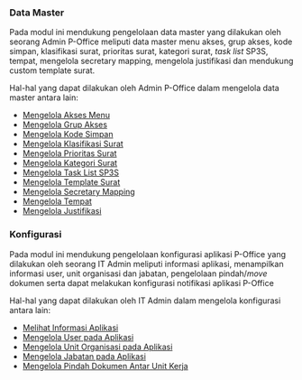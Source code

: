 ### **Data Master** 

Pada modul ini mendukung pengelolaan data master yang dilakukan oleh seorang Admin P-Office meliputi data master menu akses, grup akses, kode simpan, klasifikasi surat, prioritas surat, kategori surat, _task list_ SP3S, tempat, mengelola secretary mapping, mengelola justifikasi
dan mendukung custom template surat. 

Hal-hal yang dapat dilakukan oleh Admin P-Office dalam mengelola data master antara lain: 

- [Mengelola Akses Menu](https://docs.poffice.pertamina.com/Categories/2d9c11da-9ad0-4b75-8369-74049c55dac7/it-admins#!/Posts/2d9c11da-9ad0-4b75-8369-74049c55dac7/data-master-it/4e8c2fadcd744c219a29ef6f094775a8)
- [Mengelola Grup Akses](https://docs.poffice.pertamina.com/Categories/2d9c11da-9ad0-4b75-8369-74049c55dac7/it-admins#!/Posts/2d9c11da-9ad0-4b75-8369-74049c55dac7/data-master-it/6fc823a1f9124724a2bb1c917193e039)
- [Mengelola Kode Simpan](https://docs.poffice.pertamina.com/Categories/2d9c11da-9ad0-4b75-8369-74049c55dac7/it-admins#!/Posts/2d9c11da-9ad0-4b75-8369-74049c55dac7/data-master-it/ca83b8105c1b4ad599acb838d6f342b4)
- [Mengelola Klasifikasi Surat](https://docs.poffice.pertamina.com/Categories/2d9c11da-9ad0-4b75-8369-74049c55dac7/it-admins#!/Posts/2d9c11da-9ad0-4b75-8369-74049c55dac7/data-master-it/9f189eb126544a51bcb33307af083b1c)
- [Mengelola Prioritas Surat](https://docs.poffice.pertamina.com/Categories/2d9c11da-9ad0-4b75-8369-74049c55dac7/it-admins#!/Posts/2d9c11da-9ad0-4b75-8369-74049c55dac7/data-master-it/092a402a89054940bbf9c4217d68704d)
- [Mengelola Kategori Surat](https://docs.poffice.pertamina.com/Categories/2d9c11da-9ad0-4b75-8369-74049c55dac7/it-admins#!/Posts/2d9c11da-9ad0-4b75-8369-74049c55dac7/data-master-it/62473478ef13411dbb8515f87a74ab7f)
- [Mengelola Task List SP3S](https://docs.poffice.pertamina.com/Categories/2d9c11da-9ad0-4b75-8369-74049c55dac7/it-admins#!/Posts/2d9c11da-9ad0-4b75-8369-74049c55dac7/data-master-it/3c9ef348c4704fe4b8fb68206e320ff5)
- [Mengelola Template Surat](https://docs.poffice.pertamina.com/Categories/2d9c11da-9ad0-4b75-8369-74049c55dac7/it-admins#!/Posts/2d9c11da-9ad0-4b75-8369-74049c55dac7/data-master-it/526bf04e056642238c1cdd6cb4d58e46)
- [Mengelola Secretary Mapping](https://docs.poffice.pertamina.com/Categories/2d9c11da-9ad0-4b75-8369-74049c55dac7/it-admins#!/Posts/2d9c11da-9ad0-4b75-8369-74049c55dac7/data-master-it/955bdc25d79e4ca8af3c11bfda117788)
- [Mengelola Tempat](https://docs.poffice.pertamina.com/Categories/2d9c11da-9ad0-4b75-8369-74049c55dac7/it-admins#!/Posts/2d9c11da-9ad0-4b75-8369-74049c55dac7/data-master-it/8082f53b28d0478ca167268c79a0daf0)
- [Mengelola Justifikasi](https://docs.poffice.pertamina.com/Categories/2d9c11da-9ad0-4b75-8369-74049c55dac7/it-admins#!/Posts/2d9c11da-9ad0-4b75-8369-74049c55dac7/data-master-it/3821d2be7488488c8eacf64a59435594)


### **Konfigurasi**

Pada modul ini mendukung pengelolaan konfigurasi aplikasi P-Office yang dilakukan oleh seorang IT Admin meliputi informasi aplikasi, menampilkan informasi user, unit organisasi dan jabatan, pengelolaan pindah/*move* dokumen serta dapat melakukan konfigurasi notifikasi aplikasi P-Office

Hal-hal yang dapat dilakukan oleh IT Admin dalam mengelola konfigurasi antara lain: 

- [Melihat Informasi Aplikasi](https://docs.poffice.pertamina.com/Categories/2d9c11da-9ad0-4b75-8369-74049c55dac7/it-admins#!/Posts/2d9c11da-9ad0-4b75-8369-74049c55dac7/konfigurasi/f2aa86a44c7b44bcb55f851d75e49b29)
- [Mengelola User pada Aplikasi](https://docs.poffice.pertamina.com/Categories/2d9c11da-9ad0-4b75-8369-74049c55dac7/it-admins#!/Posts/2d9c11da-9ad0-4b75-8369-74049c55dac7/konfigurasi/1fb09975b5d44804adae4544bdbf60ff)
- [Mengelola Unit Organisasi pada Aplikasi](https://docs.poffice.pertamina.com/Categories/2d9c11da-9ad0-4b75-8369-74049c55dac7/it-admins#!/Posts/2d9c11da-9ad0-4b75-8369-74049c55dac7/konfigurasi/47d5733b7faf4f8a92da2d5711882236)
- [Mengelola Jabatan pada Aplikasi](https://docs.poffice.pertamina.com/Categories/2d9c11da-9ad0-4b75-8369-74049c55dac7/it-admins#!/Posts/2d9c11da-9ad0-4b75-8369-74049c55dac7/konfigurasi/bb182f75b5f64752847df7e0437ae59a)
- [Mengelola Pindah Dokumen Antar Unit Kerja](https://docs.poffice.pertamina.com/Categories/2d9c11da-9ad0-4b75-8369-74049c55dac7/it-admins#!/Posts/2d9c11da-9ad0-4b75-8369-74049c55dac7/konfigurasi/bbb135d5ea224530824c271dd68e64b7)
